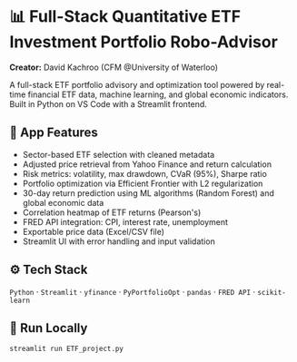 # 📊 Full-Stack Quantitative ETF Investment Portfolio Robo-Advisor

**Creator:** David Kachroo (CFM @University of Waterloo)

A full-stack ETF portfolio advisory and optimization tool powered by real-time financial ETF data, machine learning, and global economic indicators. Built in Python on VS Code with a Streamlit frontend.

## 🔧 App Features

- Sector-based ETF selection with cleaned metadata
- Adjusted price retrieval from Yahoo Finance and return calculation
- Risk metrics: volatility, max drawdown, CVaR (95%), Sharpe ratio
- Portfolio optimization via Efficient Frontier with L2 regularization
- 30-day return prediction using ML algorithms (Random Forest) and global economic data
- Correlation heatmap of ETF returns (Pearson's)
- FRED API integration: CPI, interest rate, unemployment
- Exportable price data (Excel/CSV file)
- Streamlit UI with error handling and input validation

## ⚙️ Tech Stack

`Python` · `Streamlit` · `yfinance` · `PyPortfolioOpt` · `pandas` · `FRED API` · `scikit-learn`

## 🚀 Run Locally

```bash
streamlit run ETF_project.py